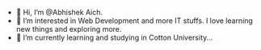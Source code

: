 - 👋 Hi, I’m @Abhishek Aich.
- 👀 I’m interested in Web Development and more IT stuffs. I love learning new things and exploring more.
- 🌱 I’m currently learning and studying in Cotton University...


